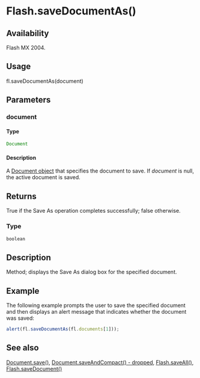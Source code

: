 # Flash.saveDocumentAs()

## Availability

Flash MX 2004.

## Usage

fl.saveDocumentAs(document)

## Parameters

### **document**

#### Type

```typescript
Document
```

#### Description

A [Document object](../Document_object/Document_summary.md) that specifies the document to save. If *document* is null, the active document is saved.

## Returns

True if the Save As operation completes successfully; false otherwise.

### Type

```typescript
boolean
```

## Description

Method; displays the Save As dialog box for the specified document.

## Example

The following example prompts the user to save the specified document and then displays an alert message that indicates whether the document was saved:

```javascript
alert(fl.saveDocumentAs(fl.documents[1]));
```

## See also

[Document.save()](../Document_object/Document370.md), [Document.saveAndCompact() - dropped](../Document_object/Document380.md), [Flash.saveAll()](../Flash_object/Flash63.md), [Flash.saveDocument()](../Flash_object/Flash64.md)
